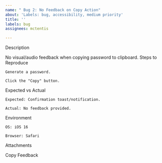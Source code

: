 ```yaml
---
name: " Bug 2: No Feedback on Copy Action"
about: 'Labels: bug, accessibility, medium priority'
title: ''
labels: bug
assignees: mctentis

---
```


Description

No visual/audio feedback when copying password to clipboard.
Steps to Reproduce

    Generate a password.

    Click the "Copy" button.

Expected vs Actual

    Expected: Confirmation toast/notification.

    Actual: No feedback provided.

Environment

    OS: iOS 16

    Browser: Safari

Attachments

Copy Feedback
